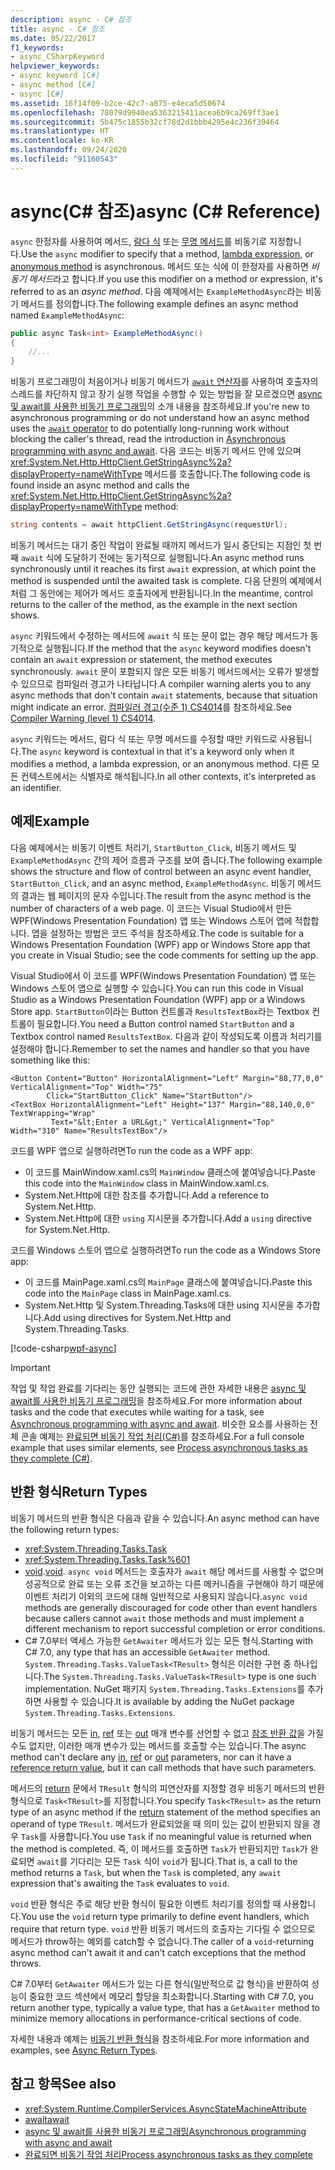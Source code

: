 ```yaml
---
description: async - C# 참조
title: async - C# 참조
ms.date: 05/22/2017
f1_keywords:
- async_CSharpKeyword
helpviewer_keywords:
- async keyword [C#]
- async method [C#]
- async [C#]
ms.assetid: 16f14f09-b2ce-42c7-a875-e4eca5d50674
ms.openlocfilehash: 78079d9940ea5363215411acea6b9ca269ff3ae1
ms.sourcegitcommit: 5b475c1855b32cf78d2d1bbb4295e4c236f39464
ms.translationtype: HT
ms.contentlocale: ko-KR
ms.lasthandoff: 09/24/2020
ms.locfileid: "91160543"
---
```

# <a name="async-c-reference"></a><span data-ttu-id="beaf0-103">async(C# 참조)</span><span class="sxs-lookup"><span data-stu-id="beaf0-103">async (C# Reference)</span></span>

<span data-ttu-id="beaf0-104">`async` 한정자를 사용하여 메서드, [람다 식](../operators/lambda-expressions.md) 또는 [무명 메서드](../operators/delegate-operator.md)를 비동기로 지정합니다.</span><span class="sxs-lookup"><span data-stu-id="beaf0-104">Use the `async` modifier to specify that a method, [lambda expression](../operators/lambda-expressions.md), or [anonymous method](../operators/delegate-operator.md) is asynchronous.</span></span> <span data-ttu-id="beaf0-105">메서드 또는 식에 이 한정자를 사용하면 *비동기 메서드*라고 합니다.</span><span class="sxs-lookup"><span data-stu-id="beaf0-105">If you use this modifier on a method or expression, it's referred to as an *async method*.</span></span> <span data-ttu-id="beaf0-106">다음 예제에서는 `ExampleMethodAsync`라는 비동기 메서드를 정의합니다.</span><span class="sxs-lookup"><span data-stu-id="beaf0-106">The following example defines an async method named `ExampleMethodAsync`:</span></span>

```csharp
public async Task<int> ExampleMethodAsync()
{
    //...
}
```

<span data-ttu-id="beaf0-107">비동기 프로그래밍이 처음이거나 비동기 메서드가 [`await` 연산자](../operators/await.md)를 사용하여 호출자의 스레드를 차단하지 않고 장기 실행 작업을 수행할 수 있는 방법을 잘 모르겠으면 [async 및 await를 사용한 비동기 프로그래밍](../../programming-guide/concepts/async/index.md)의 소개 내용을 참조하세요.</span><span class="sxs-lookup"><span data-stu-id="beaf0-107">If you're new to asynchronous programming or do not understand how an async method uses the [`await` operator](../operators/await.md) to do potentially long-running work without blocking the caller's thread, read the introduction in [Asynchronous programming with async and await](../../programming-guide/concepts/async/index.md).</span></span> <span data-ttu-id="beaf0-108">다음 코드는 비동기 메서드 안에 있으며 <xref:System.Net.Http.HttpClient.GetStringAsync%2a?displayProperty=nameWithType> 메서드를 호출합니다.</span><span class="sxs-lookup"><span data-stu-id="beaf0-108">The following code is found inside an async method and calls the <xref:System.Net.Http.HttpClient.GetStringAsync%2a?displayProperty=nameWithType> method:</span></span>

```csharp
string contents = await httpClient.GetStringAsync(requestUrl);
```

<span data-ttu-id="beaf0-109">비동기 메서드는 대기 중인 작업이 완료될 때까지 메서드가 일시 중단되는 지점인 첫 번째 `await` 식에 도달하기 전에는 동기적으로 실행됩니다.</span><span class="sxs-lookup"><span data-stu-id="beaf0-109">An async method runs synchronously until it reaches its first `await` expression, at which point the method is suspended until the awaited task is complete.</span></span> <span data-ttu-id="beaf0-110">다음 단원의 예제에서처럼 그 동안에는 제어가 메서드 호출자에게 반환됩니다.</span><span class="sxs-lookup"><span data-stu-id="beaf0-110">In the meantime, control returns to the caller of the method, as the example in the next section shows.</span></span>

<span data-ttu-id="beaf0-111">`async` 키워드에서 수정하는 메서드에 `await` 식 또는 문이 없는 경우 해당 메서드가 동기적으로 실행됩니다.</span><span class="sxs-lookup"><span data-stu-id="beaf0-111">If the method that the `async` keyword modifies doesn't contain an `await` expression or statement, the method executes synchronously.</span></span> <span data-ttu-id="beaf0-112">`await` 문이 포함되지 않은 모든 비동기 메서드에서는 오류가 발생할 수 있으므로 컴파일러 경고가 나타납니다.</span><span class="sxs-lookup"><span data-stu-id="beaf0-112">A compiler warning alerts you to any async methods that don't contain `await` statements, because that situation might indicate an error.</span></span> <span data-ttu-id="beaf0-113">[컴파일러 경고(수준 1) CS4014](../compiler-messages/cs4014.md)를 참조하세요.</span><span class="sxs-lookup"><span data-stu-id="beaf0-113">See [Compiler Warning (level 1) CS4014](../compiler-messages/cs4014.md).</span></span>

 <span data-ttu-id="beaf0-114">`async` 키워드는 메서드, 람다 식 또는 무명 메서드를 수정할 때만 키워드로 사용됩니다.</span><span class="sxs-lookup"><span data-stu-id="beaf0-114">The `async` keyword is contextual in that it's a keyword only when it modifies a method, a lambda expression, or an anonymous method.</span></span> <span data-ttu-id="beaf0-115">다른 모든 컨텍스트에서는 식별자로 해석됩니다.</span><span class="sxs-lookup"><span data-stu-id="beaf0-115">In all other contexts, it's interpreted as an identifier.</span></span>

## <a name="example"></a><span data-ttu-id="beaf0-116">예제</span><span class="sxs-lookup"><span data-stu-id="beaf0-116">Example</span></span>

<span data-ttu-id="beaf0-117">다음 예제에서는 비동기 이벤트 처리기, `StartButton_Click`, 비동기 메서드 및 `ExampleMethodAsync` 간의 제어 흐름과 구조를 보여 줍니다.</span><span class="sxs-lookup"><span data-stu-id="beaf0-117">The following example shows the structure and flow of control between an async event handler, `StartButton_Click`, and an async method, `ExampleMethodAsync`.</span></span> <span data-ttu-id="beaf0-118">비동기 메서드의 결과는 웹 페이지의 문자 수입니다.</span><span class="sxs-lookup"><span data-stu-id="beaf0-118">The result from the async method is the number of characters of a web page.</span></span> <span data-ttu-id="beaf0-119">이 코드는 Visual Studio에서 만든 WPF(Windows Presentation Foundation) 앱 또는 Windows 스토어 앱에 적합합니다. 앱을 설정하는 방법은 코드 주석을 참조하세요.</span><span class="sxs-lookup"><span data-stu-id="beaf0-119">The code is suitable for a Windows Presentation Foundation (WPF) app or Windows Store app that you create in Visual Studio; see the code comments for setting up the app.</span></span>

<span data-ttu-id="beaf0-120">Visual Studio에서 이 코드를 WPF(Windows Presentation Foundation) 앱 또는 Windows 스토어 앱으로 실행할 수 있습니다.</span><span class="sxs-lookup"><span data-stu-id="beaf0-120">You can run this code in Visual Studio as a Windows Presentation Foundation (WPF) app or a Windows Store app.</span></span> <span data-ttu-id="beaf0-121">`StartButton`이라는 Button 컨트롤과 `ResultsTextBox`라는 Textbox 컨트롤이 필요합니다.</span><span class="sxs-lookup"><span data-stu-id="beaf0-121">You need a Button control named `StartButton` and a Textbox control named `ResultsTextBox`.</span></span> <span data-ttu-id="beaf0-122">다음과 같이 작성되도록 이름과 처리기를 설정해야 합니다.</span><span class="sxs-lookup"><span data-stu-id="beaf0-122">Remember to set the names and handler so that you have something like this:</span></span>

```xaml
<Button Content="Button" HorizontalAlignment="Left" Margin="88,77,0,0" VerticalAlignment="Top" Width="75"
        Click="StartButton_Click" Name="StartButton"/>
<TextBox HorizontalAlignment="Left" Height="137" Margin="88,140,0,0" TextWrapping="Wrap"
         Text="&lt;Enter a URL&gt;" VerticalAlignment="Top" Width="310" Name="ResultsTextBox"/>
```

<span data-ttu-id="beaf0-123">코드를 WPF 앱으로 실행하려면</span><span class="sxs-lookup"><span data-stu-id="beaf0-123">To run the code as a WPF app:</span></span>

- <span data-ttu-id="beaf0-124">이 코드를 MainWindow.xaml.cs의 `MainWindow` 클래스에 붙여넣습니다.</span><span class="sxs-lookup"><span data-stu-id="beaf0-124">Paste this code into the `MainWindow` class in MainWindow.xaml.cs.</span></span>
- <span data-ttu-id="beaf0-125">System.Net.Http에 대한 참조를 추가합니다.</span><span class="sxs-lookup"><span data-stu-id="beaf0-125">Add a reference to System.Net.Http.</span></span>
- <span data-ttu-id="beaf0-126">System.Net.Http에 대한 `using` 지시문을 추가합니다.</span><span class="sxs-lookup"><span data-stu-id="beaf0-126">Add a `using` directive for System.Net.Http.</span></span>

<span data-ttu-id="beaf0-127">코드를 Windows 스토어 앱으로 실행하려면</span><span class="sxs-lookup"><span data-stu-id="beaf0-127">To run the code as a Windows Store app:</span></span>

- <span data-ttu-id="beaf0-128">이 코드를 MainPage.xaml.cs의 `MainPage` 클래스에 붙여넣습니다.</span><span class="sxs-lookup"><span data-stu-id="beaf0-128">Paste this code into the `MainPage` class in MainPage.xaml.cs.</span></span>
- <span data-ttu-id="beaf0-129">System.Net.Http 및 System.Threading.Tasks에 대한 using 지시문을 추가합니다.</span><span class="sxs-lookup"><span data-stu-id="beaf0-129">Add using directives for System.Net.Http and System.Threading.Tasks.</span></span>

[!code-csharp[wpf-async](../../../../samples/snippets/csharp/language-reference/keywords/async/wpf/mainwindow.xaml.cs#1)]

> [!IMPORTANT]
> <span data-ttu-id="beaf0-130">작업 및 작업 완료를 기다리는 동안 실행되는 코드에 관한 자세한 내용은 [async 및 await를 사용한 비동기 프로그래밍](../../programming-guide/concepts/async/index.md)을 참조하세요.</span><span class="sxs-lookup"><span data-stu-id="beaf0-130">For more information about tasks and the code that executes while waiting for a task, see [Asynchronous programming with async and await](../../programming-guide/concepts/async/index.md).</span></span> <span data-ttu-id="beaf0-131">비슷한 요소를 사용하는 전체 콘솔 예제는 [완료되면 비동기 작업 처리(C#)](../../programming-guide/concepts/async/start-multiple-async-tasks-and-process-them-as-they-complete.md)를 참조하세요.</span><span class="sxs-lookup"><span data-stu-id="beaf0-131">For a full console example that uses similar elements, see [Process asynchronous tasks as they complete (C#)](../../programming-guide/concepts/async/start-multiple-async-tasks-and-process-them-as-they-complete.md).</span></span>

## <a name="return-types"></a><span data-ttu-id="beaf0-132">반환 형식</span><span class="sxs-lookup"><span data-stu-id="beaf0-132">Return Types</span></span>

<span data-ttu-id="beaf0-133">비동기 메서드의 반환 형식은 다음과 같을 수 있습니다.</span><span class="sxs-lookup"><span data-stu-id="beaf0-133">An async method can have the following return types:</span></span>

- <xref:System.Threading.Tasks.Task>
- <xref:System.Threading.Tasks.Task%601>
- <span data-ttu-id="beaf0-134">[void](../builtin-types/void.md).</span><span class="sxs-lookup"><span data-stu-id="beaf0-134">[void](../builtin-types/void.md).</span></span> <span data-ttu-id="beaf0-135">`async void` 메서드는 호출자가 `await` 해당 메서드를 사용할 수 없으며 성공적으로 완료 또는 오류 조건을 보고하는 다른 메커니즘을 구현해야 하기 때문에 이벤트 처리기 이외의 코드에 대해 일반적으로 사용되지 않습니다.</span><span class="sxs-lookup"><span data-stu-id="beaf0-135">`async void` methods are generally discouraged for code other than event handlers because callers cannot `await` those methods and must implement a different mechanism to report successful completion or error conditions.</span></span>
- <span data-ttu-id="beaf0-136">C# 7.0부터 액세스 가능한 `GetAwaiter` 메서드가 있는 모든 형식.</span><span class="sxs-lookup"><span data-stu-id="beaf0-136">Starting with C# 7.0, any type that has an accessible `GetAwaiter` method.</span></span> <span data-ttu-id="beaf0-137">`System.Threading.Tasks.ValueTask<TResult>` 형식은 이러한 구현 중 하나입니다.</span><span class="sxs-lookup"><span data-stu-id="beaf0-137">The `System.Threading.Tasks.ValueTask<TResult>` type is one such implementation.</span></span> <span data-ttu-id="beaf0-138">NuGet 패키지 `System.Threading.Tasks.Extensions`를 추가하면 사용할 수 있습니다.</span><span class="sxs-lookup"><span data-stu-id="beaf0-138">It is available by adding the NuGet package `System.Threading.Tasks.Extensions`.</span></span>

<span data-ttu-id="beaf0-139">비동기 메서드는 모든 [in](./in-parameter-modifier.md), [ref](./ref.md) 또는 [out](./out-parameter-modifier.md) 매개 변수를 선언할 수 없고 [참조 반환 값](../../programming-guide/classes-and-structs/ref-returns.md)을 가질 수도 없지만, 이러한 매개 변수가 있는 메서드를 호출할 수는 있습니다.</span><span class="sxs-lookup"><span data-stu-id="beaf0-139">The async method can't declare any [in](./in-parameter-modifier.md), [ref](./ref.md) or [out](./out-parameter-modifier.md) parameters, nor can it have a [reference return value](../../programming-guide/classes-and-structs/ref-returns.md), but it can call methods that have such parameters.</span></span>

<span data-ttu-id="beaf0-140">메서드의 [return](./return.md) 문에서 `TResult` 형식의 피연산자를 지정할 경우 비동기 메서드의 반환 형식으로 `Task<TResult>`를 지정합니다.</span><span class="sxs-lookup"><span data-stu-id="beaf0-140">You specify `Task<TResult>` as the return type of an async method if the [return](./return.md) statement of the method specifies an operand of type `TResult`.</span></span> <span data-ttu-id="beaf0-141">메서드가 완료되었을 때 의미 있는 값이 반환되지 않을 경우 `Task`를 사용합니다.</span><span class="sxs-lookup"><span data-stu-id="beaf0-141">You use `Task` if no meaningful value is returned when the method is completed.</span></span> <span data-ttu-id="beaf0-142">즉, 이 메서드를 호출하면 `Task`가 반환되지만 `Task`가 완료되면 `await`를 기다리는 모든 `Task` 식이 `void`가 됩니다.</span><span class="sxs-lookup"><span data-stu-id="beaf0-142">That is, a call to the method returns a `Task`, but when the `Task` is completed, any `await` expression that's awaiting the `Task` evaluates to `void`.</span></span>

<span data-ttu-id="beaf0-143">`void` 반환 형식은 주로 해당 반환 형식이 필요한 이벤트 처리기를 정의할 때 사용합니다.</span><span class="sxs-lookup"><span data-stu-id="beaf0-143">You use the `void` return type primarily to define event handlers, which require that return type.</span></span> <span data-ttu-id="beaf0-144">`void` 반환 비동기 메서드의 호출자는 기다릴 수 없으므로 메서드가 throw하는 예외를 catch할 수 없습니다.</span><span class="sxs-lookup"><span data-stu-id="beaf0-144">The caller of a `void`-returning async method can't await it and can't catch exceptions that the method throws.</span></span>

<span data-ttu-id="beaf0-145">C# 7.0부터 `GetAwaiter` 메서드가 있는 다른 형식(일반적으로 값 형식)을 반환하여 성능이 중요한 코드 섹션에서 메모리 할당을 최소화합니다.</span><span class="sxs-lookup"><span data-stu-id="beaf0-145">Starting with C# 7.0, you return another type, typically a value type, that has a `GetAwaiter` method to minimize memory allocations in performance-critical sections of code.</span></span>

<span data-ttu-id="beaf0-146">자세한 내용과 예제는 [비동기 반환 형식](../../programming-guide/concepts/async/async-return-types.md)을 참조하세요.</span><span class="sxs-lookup"><span data-stu-id="beaf0-146">For more information and examples, see [Async Return Types](../../programming-guide/concepts/async/async-return-types.md).</span></span>

## <a name="see-also"></a><span data-ttu-id="beaf0-147">참고 항목</span><span class="sxs-lookup"><span data-stu-id="beaf0-147">See also</span></span>

- <xref:System.Runtime.CompilerServices.AsyncStateMachineAttribute>
- [<span data-ttu-id="beaf0-148">await</span><span class="sxs-lookup"><span data-stu-id="beaf0-148">await</span></span>](../operators/await.md)
- [<span data-ttu-id="beaf0-149">async 및 await를 사용한 비동기 프로그래밍</span><span class="sxs-lookup"><span data-stu-id="beaf0-149">Asynchronous programming with async and await</span></span>](../../programming-guide/concepts/async/index.md)
- [<span data-ttu-id="beaf0-150">완료되면 비동기 작업 처리</span><span class="sxs-lookup"><span data-stu-id="beaf0-150">Process asynchronous tasks as they complete</span></span>](../../programming-guide/concepts/async/start-multiple-async-tasks-and-process-them-as-they-complete.md)
